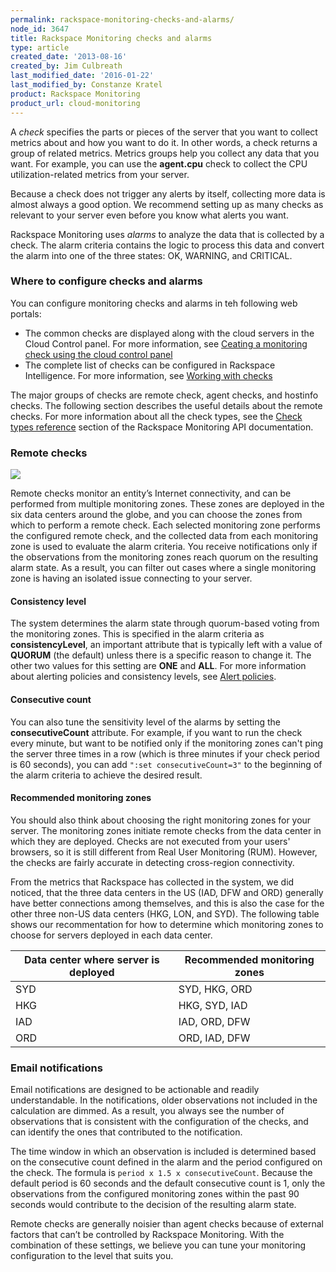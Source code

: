 ```yaml
---
permalink: rackspace-monitoring-checks-and-alarms/
node_id: 3647
title: Rackspace Monitoring checks and alarms
type: article
created_date: '2013-08-16'
created_by: Jim Culbreath
last_modified_date: '2016-01-22'
last_modified_by: Constanze Kratel
product: Rackspace Monitoring
product_url: cloud-monitoring
---
```

A *check* specifies the parts or pieces of the server that you want to collect metrics about and how you want to do it. In other words, a check returns a group of related metrics. Metrics groups help you collect any data that you want. For example, you can use the **agent.cpu** check to collect the CPU utilization-related metrics from your server.

Because a check does not trigger any alerts by itself, collecting more data is almost always a good option. We recommend setting up as many checks as relevant to your server even before you know what alerts you want.

Rackspace Monitoring uses *alarms* to analyze the data that is collected by a check. The alarm criteria contains the logic to process this data and convert the alarm into one of the three states: OK, WARNING, and CRITICAL.

### Where to configure checks and alarms

You can configure monitoring checks and alarms in teh following web portals:

- The common checks are displayed along with the cloud servers in the Cloud Control panel.  For more information, see [Ceating a monitoring check using the cloud control panel](https://support.rackspace.com/how-to/creating-a-monitoring-check-using-the-cloud-control-panel/)
- The complete list of checks can be configured in Rackspace Intelligence. For more information, see [Working with checks](https://support.rackspace.com/how-to/working-with-checks/)

The major groups of checks are remote check, agent checks, and hostinfo checks. The following section describes the useful details about the remote checks. For more information about all the check types, see the [Check types reference](http://docs.rackspace.com/cm/api/v1.0/cm-devguide/content/appendix-check-types.html) section of the Rackspace Monitoring API documentation.

### Remote checks

![](https://b9002618969a676fa5e9-329656694c46da9401f89a96a819e8df.ssl.cf5.rackcdn.com/cloud-monitoring/rackspace-monitoring-checks-and-alarms-remote-checks.png)

Remote checks monitor an entity’s Internet connectivity, and can be performed from multiple monitoring zones. These zones are deployed in the six data centers around the globe, and you can choose the zones from which to perform a remote check. Each selected monitoring zone performs the configured remote check, and the collected data from each monitoring zone is used to evaluate the alarm criteria. You receive notifications only if the observations from the monitoring zones reach quorum on the resulting alarm state. As a result, you can filter out cases where a single monitoring zone is having an isolated issue connecting to your server.

#### Consistency level

The system determines the alarm state through quorum-based voting from the monitoring zones. This is specified in the alarm criteria as **consistencyLevel**, an important attribute that is typically left with a value of **QUORUM** (the default) unless there is a specific reason to change it. The other two values for this setting are **ONE** and **ALL**. For more information about alerting policies and consistency levels, see [Alert policies](http://docs.rackspace.com/cm/api/v1.0/cm-devguide/content/alerts-language.html#concepts-alarms-alert-policies).

#### Consecutive count

You can also tune the sensitivity level of the alarms by setting the **consecutiveCount** attribute. For example, if you want to run the check every minute, but want to be notified only if the monitoring zones can't ping the server three times in a row (which is three minutes if your check period is 60 seconds), you can add `":set consecutiveCount=3"` to the beginning of the alarm criteria to achieve the desired result.

#### Recommended monitoring zones

You should also think about choosing the right monitoring zones for your server. The monitoring zones initiate remote checks from the data center in which they are deployed. Checks are not executed from your users' browsers, so it is still different from Real User Monitoring (RUM). However, the checks are fairly accurate in detecting cross-region connectivity. 

From the metrics that Rackspace has collected in the system, we did noticed, that the three data centers in the US (IAD, DFW and ORD) generally have better connections among themselves, and this is also the case for the other three non-US data centers (HKG, LON, and SYD). The following table shows our recommentation for how to determine which monitoring zones to choose for servers deployed in each data center.

| Data center where server is deployed                                                                                                                                                | Recommended monitoring zones                                                                                                                                         |
|-----------------------------------------------------------------------------------------------------------------------------------------------------------------------------------------------|----------------------------------------------------------------------------------------------------------------------------------------------------------------------------------------------------------------------------|
| SYD | SYD, HKG, ORD                                                                                           |
| HKG | HKG, SYD, IAD                                                                                           |
| IAD | IAD, ORD, DFW                                                                                           |
| ORD | ORD, IAD, DFW                                                                                           |


### Email notifications

Email notifications are designed to be actionable and readily understandable. In the notifications, older observations not included in the calculation are dimmed. As a result, you always see the number of observations that is consistent with the configuration of the checks, and can identify the ones that contributed to the notification.

The time window in which an observation is included is determined based on the consecutive count defined in the alarm and the period configured on the check. The formula is `period x 1.5 x consecutiveCount`. Because the default period is 60 seconds and the default consecutive count is 1, only the observations from the configured monitoring zones within the past 90 seconds would contribute to the decision of the resulting alarm state.

Remote checks are generally noisier than agent checks because of external factors that can’t be controlled by Rackspace Monitoring. With the combination of these settings, we believe you can tune your monitoring configuration to the level that suits you.
